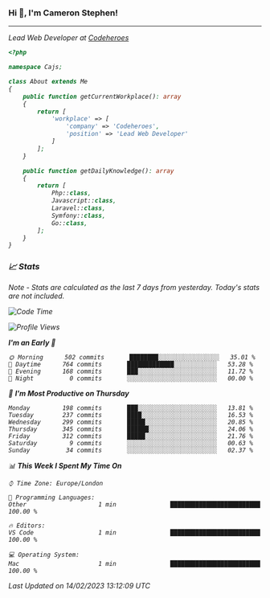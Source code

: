 ### Hi 👋, I'm Cameron Stephen!
<hr>
<p><em>Lead Web Developer at <a href="https://codeheroes.co.uk">Codeheroes</a></p>


```php
<?php

namespace Cajs;

class About extends Me
{
    public function getCurrentWorkplace(): array
    {
        return [
            'workplace' => [
                'company' => 'Codeheroes',
                'position' => 'Lead Web Developer'
            ]
        ];
    }

    public function getDailyKnowledge(): array
    {
        return [
            Php::class,
            Javascript::class,
            Laravel::class,
            Symfony::class,
            Go::class,
        ];
    }
}
```

### 📈 Stats
<p><em>Note - Stats are calculated as the last 7 days from yesterday. Today's stats are not included.</em></p>


<!--START_SECTION:waka-->
![Code Time](http://img.shields.io/badge/Code%20Time-3%2C250%20hrs%2044%20mins-blue)

![Profile Views](http://img.shields.io/badge/Profile%20Views-0-blue)

**I'm an Early 🐤** 

```text
🌞 Morning      502 commits       ████████░░░░░░░░░░░░░░░░░   35.01 % 
🌆 Daytime      764 commits       █████████████░░░░░░░░░░░░   53.28 % 
🌃 Evening      168 commits       ███░░░░░░░░░░░░░░░░░░░░░░   11.72 % 
🌙 Night          0 commits       ░░░░░░░░░░░░░░░░░░░░░░░░░   00.00 % 

```
📅 **I'm Most Productive on Thursday** 

```text
Monday         198 commits       ███░░░░░░░░░░░░░░░░░░░░░░   13.81 % 
Tuesday        237 commits       ████░░░░░░░░░░░░░░░░░░░░░   16.53 % 
Wednesday      299 commits       █████░░░░░░░░░░░░░░░░░░░░   20.85 % 
Thursday       345 commits       ██████░░░░░░░░░░░░░░░░░░░   24.06 % 
Friday         312 commits       █████░░░░░░░░░░░░░░░░░░░░   21.76 % 
Saturday         9 commits       ░░░░░░░░░░░░░░░░░░░░░░░░░   00.63 % 
Sunday          34 commits       ░░░░░░░░░░░░░░░░░░░░░░░░░   02.37 % 

```


📊 **This Week I Spent My Time On** 

```text
⌚︎ Time Zone: Europe/London

💬 Programming Languages: 
Other                    1 min               █████████████████████████   100.00 % 

🔥 Editors: 
VS Code                  1 min               █████████████████████████   100.00 % 

💻 Operating System: 
Mac                      1 min               █████████████████████████   100.00 % 

```


 Last Updated on 14/02/2023 13:12:09 UTC
<!--END_SECTION:waka-->
